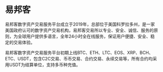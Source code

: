 # 

# 易邦客

易邦客数字资产交易服务平台成立于2019年，总部位于美国科罗拉多州，是一家美国政府认可的数字资产交易机构，易邦客交易所以专业、安全、诚信、服务的原则，为全球用户提供多语言，全年24小时全在线服务，保证用户便捷、安全、稳定的交易体验。

易邦客数字资产交易服务平台初期上线BTC、ETH、LTC、EOS、XRP、BCH、ETC、USDT，包含C2C交易、币币交易、合约交易、永续交易等，所有合约均采用USDT为结算单位，支持多币种充值。

